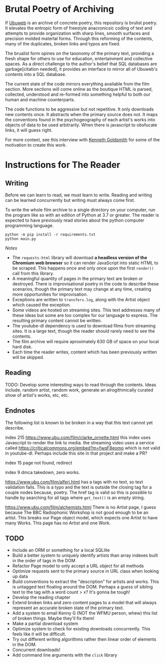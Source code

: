 # Brutal Poetry of Archiving

If [Ubuweb](https://www.ubu.com) is an archive of concrete poetry, this repository is brulist poetry. It elevates the entropic form of
freestyle anacronicsic coding of text and attempts to provide organization with sharp lines, smooth surfaces
and precision molded materlal forms. Through this reforming of the contents, many of the duplicates, broken links and typos are fixed.

The brualist form opines on the taxonomy of the primary text, providing a fresh shape for others to use
for education, entertainment and collective spaces. As a direct challenge to the author's belief that SQL databases are garbage[citation needed], it provides an interface to mirror all of Ubuweb's contents into a SQL database.

The current state of the code mirrors everything available from the film section. More sections will come online as the boutique HTML is parsed, collected, understood and re-formed into something helpful to both our human and machine counterparts.

The code functions to be aggressive but not repetitive. It only downloads new contents once. It abstracts when the primary source does not. It maps the conventions found in the psychogeography of each artist's works into objects of data to be used arbitrarily. When there is javascript to obsfucate links, it will guess right.

For more context, see this interview with [Kenneth Goldsmith](https://vimeo.com/60377169) for some of the motivation to create this work.

# Instructions for The Reader

## Writing

Before we can learn to read, we must learn to write. Reading and writing can be learned concurrently but writing must always come first.

To write the whole film archive to a single directory on your computer, run the program like so with an edition of Python at 3.7 or greater. The reader is expected to have previously read stories about the python computer programming language.
```
python -m pip install -r requirements.txt
python main.py
```

*Notes* 

* The `requests-html` library will download **a headless version of the Chromium web browser** so it can render JavaScript into static HTML to be scraped. This happens once and only once upon the first `render()` call from this library.
* A meaningful quantity of pages in the primary text are broken or destroyed. There is improvisational poetry in 
  the code to describe these scenarios, though the primary text may change at any time, creating more opportunities
  for improvisation.
* Exceptions are written to `transfers.log`, along with the Artist object which caused the exception.
* Some videos are hosted on streaming sites. This text addresses many of these ideas but some are too complex for
  our language to express. The resulting primary content cannot be written.
* The youtube-dl dependency is used to download films from streaming sites. It is a large text, though the reader
  should rarely need to see the contents.
* The film archive will require aproximately 630 GB of space on your local hard disk.
* Each time the reader writes, content which has been previously written will be skipped.

## Reading

TODO: Develop some interesting ways to read through the contents. Ideas include, random artist, random work, generate an alrogithmically curated show of artist's works, etc, etc.

## Endnotes

The following list is known to be broken in a way that this text cannot yet describe.

index 215
https://www.ubu.com/film/clarke_ornette.html
this index uses Javascript to render the link to media. the
streaming video uses a service called https://criticalcommons.org/embed?m=fwqF8eomo
which is not valid in youtube-dl. Perhaps include this site in that project and make a PR?

index 15 page not found, redirect

index 9 dmca takedown, zero works.

https://www.ubu.com/film/alferi.html
has a tags with no text, so text validation fails.
This is a typo and the text is outside the closing tag for a couple nodes because, poetry.
The href tag is valid so this is possible to handle by searching for all <a> tags where `get_text()` is an empty string.

https://www.ubu.com/film/alchemists.html
There is no Artist page, I guess because The BBC Radiophonic Workshop is not good enough to be an artist.
This breaks our Page object model, which expects one Artist to have many Works. This page has no Artist
and one Work.

## TODO

* Include an ORM or something for a local SQLlite
* Build a better system to uniquely identify artists than array indexes built in the order of <a> tags in the DOM
* Refactor Page model to only accept a URL object for all methods
* Optimize requests sent to the primary source in URL class when looking up data
* Build conventions to extract the "description" for artists and works. This is untagged text floating around the DOM.  Perhaps a guess of sibling text to the <table> tag with a word count > x? It's gonna be tough!
* Develop the reading chapter
* Extend broken links and zero content pages to a model that will always represent an accurate broken state of the primary text.
* Add a system to email Kenny G (NOT the WFMU person, whew) this list of broken things. Maybe they'll fix them!
* Make a partial download system
* Optimize system to check for existing downloads concurrently. This feels like it will be difficult.
* Try out different writing algorithms rather then linear order of <a> elements in the DOM.
* Concurrent downloads!
* Add command line arguments with the `click` library
